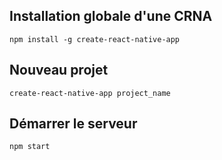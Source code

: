 ## Installation globale d'une CRNA
```npm install -g create-react-native-app```

## Nouveau projet
```create-react-native-app project_name```

## Démarrer le serveur
```npm start```
